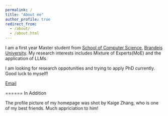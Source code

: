 ```yaml
---
permalink: /
title: "About me"
author_profile: true
redirect_from: 
  - /about/
  - /about.html
---
```


I am a first year Master student from [School of Computer Science](https://www.brandeis.edu/computer-science/), [Brandeis University](https://www.brandeis.edu/). My research interests includes Mixture of Experts(MoE) and the application of LLMs.

I am looking for research oppotunities and trying to apply PhD currently. Good luck to myself!


[Email](mailto:jiaruiz@brandeis.edu)





======
In Addition

The profile picture of my homepage was shot by Kaige Zhang, who is one of my best friends. Much appriciation to him!

